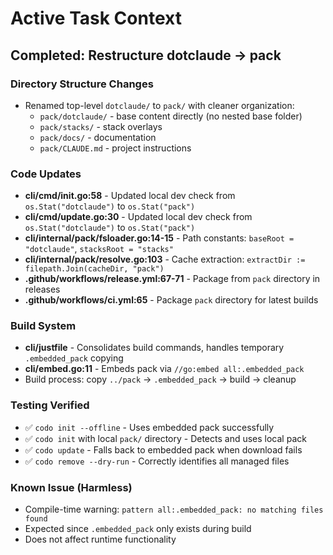 # Active Task Context

## Completed: Restructure dotclaude → pack

### Directory Structure Changes
- Renamed top-level `dotclaude/` to `pack/` with cleaner organization:
  - `pack/dotclaude/` - base content directly (no nested base folder)
  - `pack/stacks/` - stack overlays
  - `pack/docs/` - documentation
  - `pack/CLAUDE.md` - project instructions

### Code Updates
- **cli/cmd/init.go:58** - Updated local dev check from `os.Stat("dotclaude")` to `os.Stat("pack")`
- **cli/cmd/update.go:30** - Updated local dev check from `os.Stat("dotclaude")` to `os.Stat("pack")`
- **cli/internal/pack/fsloader.go:14-15** - Path constants: `baseRoot = "dotclaude"`, `stacksRoot = "stacks"`
- **cli/internal/pack/resolve.go:103** - Cache extraction: `extractDir := filepath.Join(cacheDir, "pack")`
- **.github/workflows/release.yml:67-71** - Package from `pack` directory in releases
- **.github/workflows/ci.yml:65** - Package `pack` directory for latest builds

### Build System
- **cli/justfile** - Consolidates build commands, handles temporary `.embedded_pack` copying
- **cli/embed.go:11** - Embeds pack via `//go:embed all:.embedded_pack`
- Build process: copy `../pack` → `.embedded_pack` → build → cleanup

### Testing Verified
- ✅ `codo init --offline` - Uses embedded pack successfully
- ✅ `codo init` with local `pack/` directory - Detects and uses local pack
- ✅ `codo update` - Falls back to embedded pack when download fails
- ✅ `codo remove --dry-run` - Correctly identifies all managed files

### Known Issue (Harmless)
- Compile-time warning: `pattern all:.embedded_pack: no matching files found`
- Expected since `.embedded_pack` only exists during build
- Does not affect runtime functionality